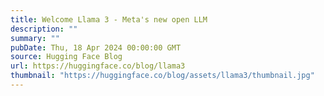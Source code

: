 ```yaml
---
title: Welcome Llama 3 - Meta's new open LLM
description: ""
summary: ""
pubDate: Thu, 18 Apr 2024 00:00:00 GMT
source: Hugging Face Blog
url: https://huggingface.co/blog/llama3
thumbnail: "https://huggingface.co/blog/assets/llama3/thumbnail.jpg"
---
```


